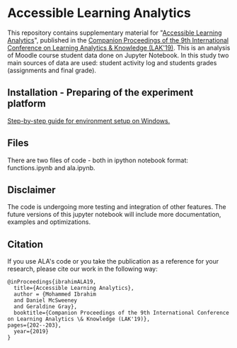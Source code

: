 # Accessible Learning Analytics
This repository contains supplementary material for "<a href="https://www.solaresearch.org/wp-content/uploads/2019/08/LAK19_Companion_Proceedings.pdf#page=202">Accessible Learning Analytics</a>", published in the <a href="https://www.solaresearch.org/core/companion-proceedings-of-the-9th-international-learning-analytics-and-knowledge-conference-lak19/">Companion Proceedings of the 9th International Conference on Learning Analytics \& Knowledge (LAK'19)</a>.
This is an analysis of Moodle course student data done on Jupyter Notebook. In this study two main sources of data are used: student activity log and students grades (assignments and final grade).

## Installation - Preparing of the experiment platform
<a href="https://docs.google.com/document/d/1iX-enXoGtH964xzYxAjWnPj6sxLHdSmHUqYV6tEAOb4/edit?usp=sharing">Step-by-step guide for environment setup on Windows. </a>


## Files
There are two files of code - both in ipython notebook format: functions.ipynb and ala.ipynb. 

## Disclaimer
The code is undergoing more testing and integration of other features. The future versions of this jupyter notebook will include more documentation, examples and optimizations.

## Citation
If you use ALA's code or you take the publication as a reference for your research, please cite our work in the following way:
```
@inProceedings{ibrahimALA19,
  title={Accessible Learning Analytics},
  author = {Mohammed Ibrahim
  and Daniel McSweeney
  and Geraldine Gray},
  booktitle={Companion Proceedings of the 9th International Conference on Learning Analytics \& Knowledge (LAK'19)},
pages={202--203},
  year={2019}
}
```

